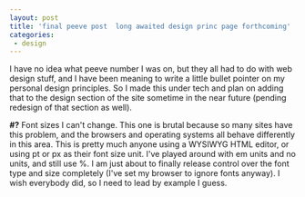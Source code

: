 ```yaml
---
layout: post
title: 'final peeve post  long awaited design princ page forthcoming'
categories:
 - design
---
```


I have no idea what peeve number I was on, but they all had to do with web design stuff, and I have been meaning to write a little bullet pointer on my personal design principles. So I made this under tech and plan on adding that to the design section of the site sometime in the near future (pending redesign of that section as well).



<b>#?</b> Font sizes I can't change. This one is brutal because so many sites have this problem, and the browsers and operating systems all behave differently in this area. This is pretty much anyone using a WYSIWYG HTML editor, or using pt or px as their font size unit. I've played around with em units and no units, and still use %. I am just about to finally release control over the font type and size completely (I've set my browser to ignore fonts anyway). I wish everybody did, so I need to lead by example I guess.

